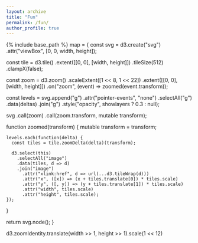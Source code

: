 ```yaml
---
layout: archive
title: "Fun"
permalink: /fun/
author_profile: true
---
```


{% include base_path %}
map = {
  const svg = d3.create("svg")
      .attr("viewBox", [0, 0, width, height]);

  const tile = d3.tile()
      .extent([[0, 0], [width, height]])
      .tileSize(512)
      .clampX(false);

  const zoom = d3.zoom()
      .scaleExtent([1 << 8, 1 << 22])
      .extent([[0, 0], [width, height]])
      .on("zoom", (event) => zoomed(event.transform));

  const levels = svg.append("g")
      .attr("pointer-events", "none")
    .selectAll("g")
    .data(deltas)
    .join("g")
      .style("opacity", showlayers ? 0.3 : null);

  svg
      .call(zoom)
      .call(zoom.transform, mutable transform);

  function zoomed(transform) {
    mutable transform = transform;

    levels.each(function(delta) {
      const tiles = tile.zoomDelta(delta)(transform);

      d3.select(this)
        .selectAll("image")
        .data(tiles, d => d)
        .join("image")
          .attr("xlink:href", d => url(...d3.tileWrap(d)))
          .attr("x", ([x]) => (x + tiles.translate[0]) * tiles.scale)
          .attr("y", ([, y]) => (y + tiles.translate[1]) * tiles.scale)
          .attr("width", tiles.scale)
          .attr("height", tiles.scale);
    });
  }

  return svg.node();
}

d3.zoomIdentity.translate(width >> 1, height >> 1).scale(1 << 12)
